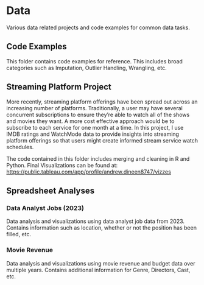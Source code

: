 # Data
Various data related projects and code examples for common data tasks.

## Code Examples
This folder contains code examples for reference. This includes broad categories such as Imputation, Outlier Handling, Wrangling, etc.

## Streaming Platform Project
More recently, streaming platform offerings have been spread out across an increasing number of platforms. Traditionally, a user may have several concurrent subscriptions to ensure they’re able to watch all of the shows and movies they want. A more cost effective approach would be to subscribe to each service for one month at a time. In this project, I use IMDB ratings and WatchMode data to provide insights into streaming platform offerings so that users might create informed stream service watch schedules.

The code contained in this folder includes merging and cleaning in R and Python.
Final Visualizations can be found at: https://public.tableau.com/app/profile/andrew.dineen8747/vizzes

## Spreadsheet Analyses
### Data Analyst Jobs (2023)
Data analysis and visualizations using data analyst job data from 2023. Contains information such as location, whether or not the position has been filled, etc.
### Movie Revenue
Data analysis and visualizations using movie revenue and budget data over multiple years. Contains additional information for Genre, Directors, Cast, etc.
